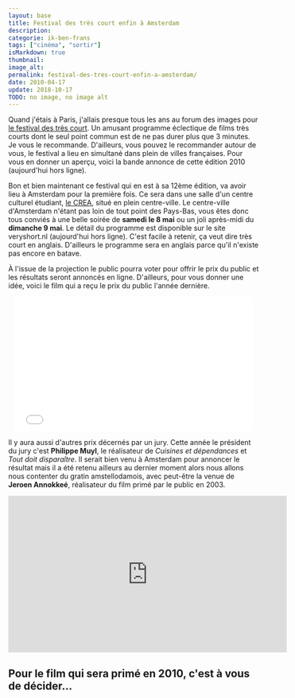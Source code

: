 ```yaml
---
layout: base
title: Festival des très court enfin à Amsterdam
description: 
categorie: ik-ben-frans
tags: ["cinéma", "sortir"]
isMarkdown: true
thumbnail: 
image_alt: 
permalink: festival-des-tres-court-enfin-a-amsterdam/
date: 2010-04-17
update: 2018-10-17
TODO: no image, no image alt
---
```




Quand j'étais à Paris, j'allais presque tous les ans au forum des images pour [le festival des très court](http://trescourt.com/). Un amusant programme éclectique de films très courts dont le seul point commun est de ne pas durer plus que 3 minutes. Je vous le recommande. D'ailleurs, vous pouvez le recommander autour de vous, le festival a lieu en simultané dans plein de villes françaises. Pour vous en donner un aperçu, voici la bande annonce de cette édition 2010 (aujourd'hui hors ligne).

Bon et bien maintenant ce festival qui en est à sa 12ème édition, va avoir lieu à Amsterdam pour la première fois. Ce sera dans une salle d'un centre culturel étudiant, [le CREA](http://www.crea.uva.nl), situé en plein centre-ville. Le centre-ville d'Amsterdam n'étant pas loin de tout point des Pays-Bas, vous êtes donc tous conviés à une belle soirée de **samedi le 8 mai** ou un joli après-midi du **dimanche 9 mai**. Le détail du programme est disponible sur le site veryshort.nl (aujourd'hui hors ligne). C'est facile à retenir, ça veut dire très court en anglais. D'ailleurs le programme sera en anglais parce qu'il n'existe pas encore en batave.

À l'issue de la projection le public pourra voter pour offrir le prix du public et les résultats seront annoncés en ligne. D'ailleurs, pour vous donner une idée, voici le film qui a reçu le prix du public l'année dernière.

<!-- HTML -->
<div style="text-align:center; margin:auto;">
<iframe frameborder="0" width="480" height="270" src="//www.dailymotion.com/embed/video/xigc65" allowfullscreen allow="autoplay"></iframe>

</div>
<!-- / HTML -->

Il y aura aussi d'autres prix décernés par un jury. Cette année le président du jury c'est **Philippe Muyl**, le réalisateur de *Cuisines et dépendances* et *Tout doit disparaître*. Il serait bien venu à Amsterdam pour annoncer le résultat mais il a été retenu ailleurs au dernier moment alors nous allons nous contenter du gratin amstellodamois, avec peut-être la venue de **Jeroen Annokkeé**, réalisateur du film primé par le public en 2003.

 
<!-- HTML -->
<div style="text-align:center; margin:auto;">
<iframe width="560" height="315" src="https://www.youtube.com/embed/NKNxNr8PSUE" frameborder="0" allow="autoplay; encrypted-media" allowfullscreen></iframe>
</object></div>
<!-- / HTML -->

Pour le film qui sera primé en 2010, c'est à vous de décider...
---
<!-- post notes:
<object width="480" height="384"><param name="movie" value="http://www.dailymotion.com/swf/video/xcunkh_bande-annonce-12e-edition_creation"></param><param name="allowFullScreen" value="true"></param><param name="allowScriptAccess" value="always"></param><embed type="application/x-shockwave-flash" src="http://www.dailymotion.com/swf/video/xcunkh_bande-annonce-12e-edition_creation" width="480" height="384" allowfullscreen="true" allowscriptaccess="always"></embed></object>
--->
